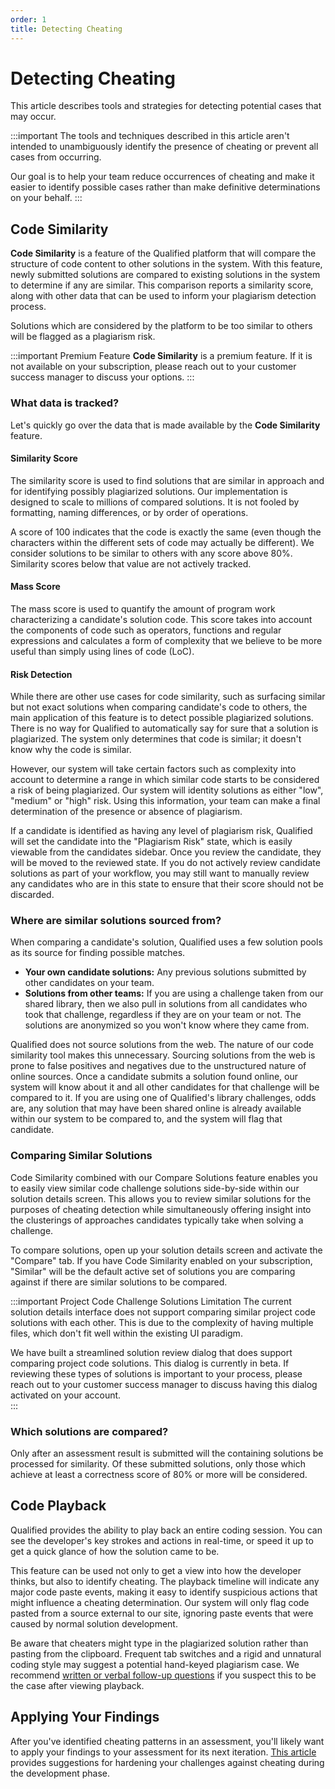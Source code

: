 ```yaml
---
order: 1
title: Detecting Cheating
---
```


# Detecting Cheating

This article describes tools and strategies for detecting potential cases that may occur.

:::important
The tools and techniques described in this article aren't intended to unambiguously identify the presence of cheating or prevent all cases from occurring.

Our goal is to help your team reduce occurrences of cheating and make it easier to identify possible cases rather than make definitive determinations on your behalf.
:::

## Code Similarity

**Code Similarity** is a feature of the Qualified platform that will compare the structure of code content to other solutions in the system. With this feature, newly submitted solutions are compared to existing solutions in the system to determine if any are similar. This comparison reports a similarity score, along with other data that can be used to inform your plagiarism detection process.

Solutions which are considered by the platform to be too similar to others will be flagged as a plagiarism risk.

:::important Premium Feature
**Code Similarity** is a premium feature. If it is not available on your subscription, please reach out to your customer success manager to discuss your options. 
:::  

### What data is tracked?
Let's quickly go over the data that is made available by the **Code Similarity** feature. 

#### Similarity Score
The similarity score is used to find solutions that are similar in approach and for identifying possibly plagiarized solutions. Our implementation is designed to scale to millions of compared solutions. It is not fooled by formatting, naming differences, or by order of operations.

A score of 100 indicates that the code is exactly the same (even though the characters within the different sets of code may actually be different). We consider solutions to be similar to others with any score above 80%. Similarity scores below that value are not actively tracked.

#### Mass Score
The mass score is used to quantify the amount of program work characterizing a candidate's solution code. This score takes into account the components of code such as operators, functions and regular expressions and calculates a form of complexity that we believe to be more useful than simply using lines of code (LoC). 

#### Risk Detection
While there are other use cases for code similarity, such as surfacing similar but not exact solutions when comparing candidate's code to others, the main application of this feature is to detect possible plagiarized solutions. There is no way for Qualified to automatically say for sure that a solution is plagiarized. The system only determines that code is similar; it doesn't know why the code is similar.

However, our system will take certain factors such as complexity into account to determine a range in which similar code starts to be considered a risk of being plagiarized. Our system will identity solutions as either "low", "medium" or "high" risk. Using this information, your team can make a final determination of the presence or absence of plagiarism.

If a candidate is identified as having any level of plagiarism risk, Qualified will set the candidate into the "Plagiarism Risk" state, which is easily viewable from the candidates sidebar. Once you review the candidate, they will be moved to the reviewed state. If you do not actively review candidate solutions as part of your workflow, you may still want to manually review any candidates who are in this state to ensure that their score should not be discarded.

### Where are similar solutions sourced from?
When comparing a candidate's solution, Qualified uses a few solution pools as its source for finding possible matches. 

- **Your own candidate solutions:** Any previous solutions submitted by other candidates on your team. 
- **Solutions from other teams:** If you are using a challenge taken from our shared library, then we also pull in solutions from all candidates who took that challenge, regardless if they are on your team or not. The solutions are anonymized so you won't know where they came from.

Qualified does not source solutions from the web. The nature of our code similarity tool makes this unnecessary. Sourcing solutions from the web is prone to false positives and negatives due to the unstructured nature of online sources. Once a candidate submits a solution found online, our system will know about it and all other candidates for that challenge will be compared to it. If you are using one of Qualified's library challenges, odds are, any solution that may have been shared online is already available within our system to be compared to, and the system will flag that candidate.

### Comparing Similar Solutions
Code Similarity combined with our Compare Solutions feature enables you to easily view similar code challenge solutions side-by-side within our solution details screen. This allows you to review similar solutions for the purposes of cheating detection while simultaneously offering insight into the clusterings of approaches candidates typically take when solving a challenge.

To compare solutions, open up your solution details screen and activate the "Compare" tab. If you have Code Similarity enabled on your subscription, "Similar" will be the default active set of solutions you are comparing against if there are similar solutions to be compared.

:::important Project Code Challenge Solutions Limitation
The current solution details interface does not support comparing similar project code solutions with each other. This is due to the complexity of having multiple files, which don't fit well within the existing UI paradigm. 

We have built a streamlined solution review dialog that does support comparing project code solutions. This dialog is currently in beta. If reviewing these types of solutions is important to your process, please reach out to your customer success manager to discuss having this dialog activated on your account.   
:::

### Which solutions are compared?
Only after an assessment result is submitted will the containing solutions be processed for similarity. Of these submitted solutions, only those which achieve at least a correctness score of 80% or more will be considered.

## Code Playback

Qualified provides the ability to play back an entire coding session. You can see the developer's key strokes and actions in real-time, or speed it up to get a quick glance of how the solution came to be.

This feature can be used not only to get a view into how the developer thinks, but also to identify cheating. The playback timeline will indicate any major code paste events, making it easy to identify suspicious actions that might influence a cheating determination. Our system will only flag code pasted from a source external to our site, ignoring paste events that were caused by normal solution development.

Be aware that cheaters might type in the plagiarized solution rather than pasting from the clipboard. Frequent tab switches and a rigid and unnatural coding style may suggest a potential hand-keyed plagiarism case. We recommend [written or verbal follow-up questions](/creating-content/challenges/cheating-mitigation/#use-written-or-verbal-reflections) if you suspect this to be the case after viewing playback.

## Applying Your Findings

After you've identified cheating patterns in an assessment, you'll likely want to apply your findings to your assessment for its next iteration. [This article](/creating-content/challenges/cheating-mitigation/) provides suggestions for hardening your challenges against cheating during the development phase.
